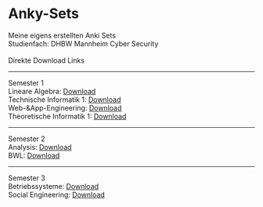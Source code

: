 # Anky-Sets<br>
Meine eigens erstellten Anki Sets<br>
Studienfach: DHBW Mannheim Cyber Security<br>
<br>
Direkte Download Links<br>
<hr>
Semester 1<br>
Lineare Algebra: <a href="https://github.com/Stahrick/Anky-Sets/raw/main/Lineare%20Algebra/Lineare%20Algebra.apkg" download>Download</a><br>
Technische Informatik 1: <a href="https://github.com/Stahrick/Anky-Sets/raw/main/Technische%20Informatik%20I/Technische%20Informatik%201.apkg" download>Download</a><br>
Web-&App-Engineering: <a href="https://github.com/Stahrick/Anky-Sets/raw/main/Web-_App-Entwicklung/Web-_App-Entwicklung.apkg" download>Download</a><br>
Theoretische Informatik 1: <a href="https://github.com/Stahrick/Anky-Sets/raw/main/Theoretische%20Informatik%20I/Theoretische%20Informatik%201.apkg" download>Download</a><br>
<hr>
Semester 2<br>
Analysis: <a href="https://github.com/Stahrick/Anky-Sets/raw/main/Analysis/Analysis.apkg" download>Download</a><br>
BWL: <a href="https://github.com/Stahrick/Anky-Sets/raw/main/BWL/BWL.apkg" download>Download</a><br>
<hr>
Semester 3<br>
Betriebssysteme: <a href="https://github.com/Stahrick/Anky-Sets/raw/main/Betriebssysteme/Betriebssysteme.apkg" download>Download</a><br>
Social Engineering: <a href="https://github.com/Stahrick/Anky-Sets/raw/main/Social%20Engineering/Social%20Engineering.apkg" download>Download</a><br>
